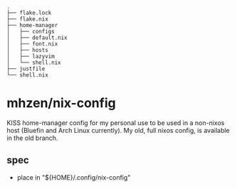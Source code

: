 ```
.
├── flake.lock
├── flake.nix
├── home-manager
│   ├── configs
│   ├── default.nix
│   ├── font.nix
│   ├── hosts
│   ├── lazyvim
│   └── shell.nix
├── justfile
└── shell.nix
```
# mhzen/nix-config

KISS home-manager config for my personal use to be used in a non-nixos host (Bluefin and Arch Linux currently).
My old, full nixos config, is available in the old branch.

## spec
- place in "${HOME}/.config/nix-config"

